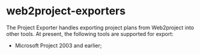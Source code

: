 web2project-exporters
=====================
The Project Exporter handles exporting project plans from Web2project into 
other tools.  At present, the following tools are supported for export:
*  Microsoft Project 2003 and earlier;